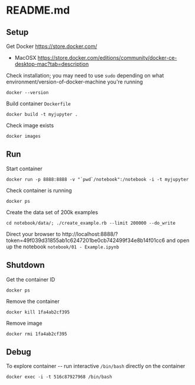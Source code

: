 # README.md

## Setup

Get Docker https://store.docker.com/

* MacOSX https://store.docker.com/editions/community/docker-ce-desktop-mac?tab=description

Check installation; you may need to use `sudo` depending on what environment/version-of-docker-machine you're running

```
docker --version
```

Build container `Dockerfile`

```
docker build -t myjupyter .
```

Check image exists

```
docker images
```





## Run

Start container

```
docker run -p 8888:8888 -v "`pwd`/notebook":/notebook -i -t myjupyter
```

Check container is running

```
docker ps
```

Create the data set of 200k examples

    cd notebook/data/; ./create_example.rb --limit 200000 --do_write
Direct your browser to http://localhost:8888/?token=49f039d31855ab1c6247201be0cb742499f34e8b14f01cc6 and open up the notebook `notebook/01 - Example.ipynb`





## Shutdown

Get the container ID

```
docker ps
```

Remove the container

```
docker kill 1fa4ab2cf395
```

Remove image

```
docker rmi 1fa4ab2cf395
```





## Debug

To explore container -- run interactive `/bin/bash` directly on the container

```
docker exec -i -t 516c87927968 /bin/bash
```

